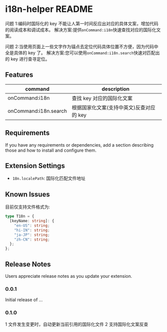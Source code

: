 # i18n-helper README

问题 1:编码时国际化的 key 不能让人第一时间反应出对应的具体文案，增加代码的阅读成本和调试成本。
解决方案:提供`onCommand:i18n`快速查找对应的国际化文案。

问题 2:当使用页面上一些文字作为锚点去定位代码具体位置不方便，因为代码中全是具体的 key 了。
解决方案:您可以使用`onCommand:i18n.search`快速对匹配出的 key 进行查寻定位。

## Features

| command               | description                              |
| --------------------- | ---------------------------------------- |
| onCommand:i18n        | 查找 key 对应的国际化文案                |
| onCommand:i18n.search | 根据国家化文案(支持中英文)反查对应的 key |

## Requirements

If you have any requirements or dependencies, add a section describing those and how to install and configure them.

## Extension Settings

- `18n.localePath`: 国际化匹配文件地址

## Known Issues

目前仅支持文件格式为:

```ts
type T18n = {
  [keyName: string]: {
    "en-US": string;
    "hi-IN": string;
    "ja-JP": string;
    "zh-CN": string;
  };
};
```

## Release Notes

Users appreciate release notes as you update your extension.

### 0.0.1

Initial release of ...

### 0.1.0

1 文件发生变更时，自动更新当前引用的国际化文件
2 支持国际化文案反查
